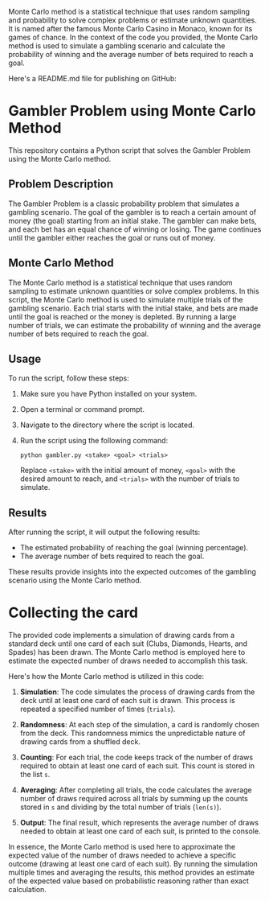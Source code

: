 Monte Carlo method is a statistical technique that uses random sampling and probability to solve complex problems or estimate unknown quantities. It is named after the famous Monte Carlo Casino in Monaco, known for its games of chance. In the context of the code you provided, the Monte Carlo method is used to simulate a gambling scenario and calculate the probability of winning and the average number of bets required to reach a goal.

Here's a README.md file for publishing on GitHub:

# Gambler Problem using Monte Carlo Method

This repository contains a Python script that solves the Gambler Problem using the Monte Carlo method.

## Problem Description

The Gambler Problem is a classic probability problem that simulates a gambling scenario. The goal of the gambler is to reach a certain amount of money (the goal) starting from an initial stake. The gambler can make bets, and each bet has an equal chance of winning or losing. The game continues until the gambler either reaches the goal or runs out of money.

## Monte Carlo Method

The Monte Carlo method is a statistical technique that uses random sampling to estimate unknown quantities or solve complex problems. In this script, the Monte Carlo method is used to simulate multiple trials of the gambling scenario. Each trial starts with the initial stake, and bets are made until the goal is reached or the money is depleted. By running a large number of trials, we can estimate the probability of winning and the average number of bets required to reach the goal.

## Usage

To run the script, follow these steps:

1. Make sure you have Python installed on your system.
2. Open a terminal or command prompt.
3. Navigate to the directory where the script is located.
4. Run the script using the following command:

   ```
   python gambler.py <stake> <goal> <trials>
   ```

   Replace `<stake>` with the initial amount of money, `<goal>` with the desired amount to reach, and `<trials>` with the number of trials to simulate.

## Results

After running the script, it will output the following results:

- The estimated probability of reaching the goal (winning percentage).
- The average number of bets required to reach the goal.

These results provide insights into the expected outcomes of the gambling scenario using the Monte Carlo method.

# Collecting the card

The provided code implements a simulation of drawing cards from a standard deck until one card of each suit (Clubs, Diamonds, Hearts, and Spades) has been drawn. The Monte Carlo method is employed here to estimate the expected number of draws needed to accomplish this task.

Here's how the Monte Carlo method is utilized in this code:

1. **Simulation**: The code simulates the process of drawing cards from the deck until at least one card of each suit is drawn. This process is repeated a specified number of times (`trials`).

2. **Randomness**: At each step of the simulation, a card is randomly chosen from the deck. This randomness mimics the unpredictable nature of drawing cards from a shuffled deck.

3. **Counting**: For each trial, the code keeps track of the number of draws required to obtain at least one card of each suit. This count is stored in the list `s`.

4. **Averaging**: After completing all trials, the code calculates the average number of draws required across all trials by summing up the counts stored in `s` and dividing by the total number of trials (`len(s)`).

5. **Output**: The final result, which represents the average number of draws needed to obtain at least one card of each suit, is printed to the console.

In essence, the Monte Carlo method is used here to approximate the expected value of the number of draws needed to achieve a specific outcome (drawing at least one card of each suit). By running the simulation multiple times and averaging the results, this method provides an estimate of the expected value based on probabilistic reasoning rather than exact calculation.
